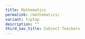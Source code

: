 ```yaml
---
title: Mathematics
permalink: /mathematics/
variant: tiptap
description: ""
third_nav_title: Subject Teachers
---
```

